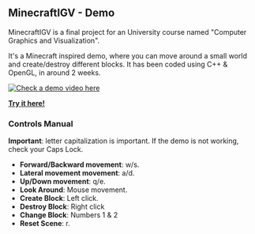 ﻿## MinecraftIGV - Demo
MinecraftIGV is a final project for an University course named "Computer Graphics and Visualization". 

It's a Minecraft inspired demo, where you can move around a small world and create/destroy different blocks. It has been coded using C++ & OpenGL, in around 2 weeks.

[![Check a demo video here](https://img.youtube.com/vi/vj5_X2jaoLQ/0.jpg)](https://www.youtube.com/watch?v=vj5_X2jaoLQ)

[**Try it here!**](https://github.com/Delunado/MinecraftIGV/raw/master/Executable/MinecraftIGVDemo.zip) 

### Controls Manual
**Important**: letter capitalization is important. If the demo is not working, check your Caps Lock.  
-  **Forward/Backward movement**: w/s. 
- **Lateral movement movement**: a/d.
- **Up/Down movement**: q/e.
- **Look Around**: Mouse movement.
- **Create Block**: Left click.
- **Destroy Block**: Right click
- **Change Block**: Numbers 1 & 2
- **Reset Scene**: r.  





